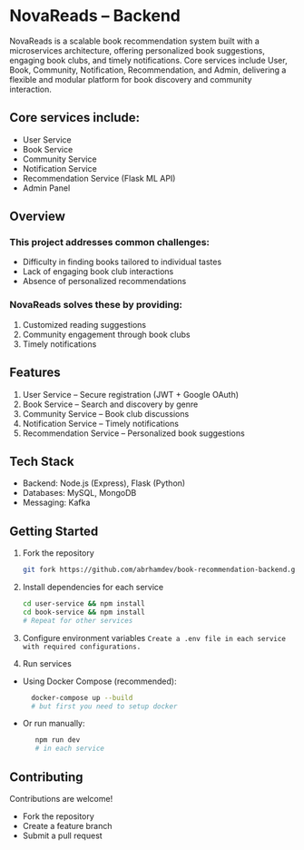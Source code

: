 # NovaReads – Backend

NovaReads is a scalable book recommendation system built with a microservices architecture, offering personalized book suggestions, engaging book clubs, and timely notifications. Core services include User, Book, Community, Notification, Recommendation, and Admin, delivering a flexible and modular platform for book discovery and community interaction.

## Core services include:

- User Service
- Book Service
- Community Service
- Notification Service
- Recommendation Service (Flask ML API)
- Admin Panel

## Overview

### This project addresses common challenges:

- Difficulty in finding books tailored to individual tastes
- Lack of engaging book club interactions
- Absence of personalized recommendations

### NovaReads solves these by providing:

1. Customized reading suggestions
2. Community engagement through book clubs
3. Timely notifications

## Features

1. User Service – Secure registration (JWT + Google OAuth)
2. Book Service – Search and discovery by genre
3. Community Service – Book club discussions
4. Notification Service – Timely notifications
5. Recommendation Service – Personalized book suggestions

## Tech Stack

- Backend: Node.js (Express), Flask (Python)
- Databases: MySQL, MongoDB
- Messaging: Kafka

## Getting Started
1. Fork the repository
   ```bash
   git fork https://github.com/abrhamdev/book-recommendation-backend.git
2. Install dependencies for each service
   ```bash
   cd user-service && npm install
   cd book-service && npm install
   # Repeat for other services
3. Configure environment variables
  ``` Create a .env file in each service with required configurations. ```

4. Run services
- Using Docker Compose (recommended):
      
    ```bash
      docker-compose up --build
      # but first you need to setup docker
- Or run manually:
   
    ```bash
       npm run dev
       # in each service
 
## Contributing

Contributions are welcome!

- Fork the repository
- Create a feature branch 
- Submit a pull request
